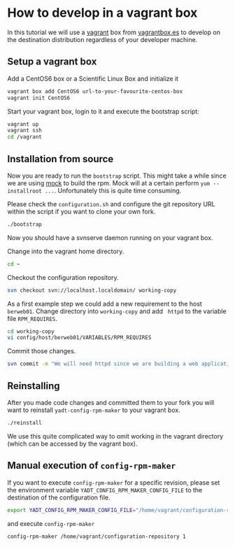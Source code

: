 # How to develop in a vagrant box

In this tutorial we will use a [vagrant](http://www.vagrantup.com/) box from [vagrantbox.es](http://vagrantbox.es/) to
develop on the destination distribution regardless of your developer machine.

## Setup a vagrant box

Add a CentOS6 box or a Scientific Linux Box and initialize it
```bash
vagrant box add CentOS6 url-to-your-favourite-centos-box
vagrant init CentOS6
```

Start your vagrant box, login to it and execute the bootstrap script:
```bash
vagrant up
vagrant ssh
cd /vagrant
```

## Installation from source

Now you are ready to run the `bootstrap` script.
This might take a while since we are using [mock](http://fedoraproject.org/wiki/Projects/Mock) to build the rpm.
Mock will at a certain perform `yum --installroot ...`. Unfortunately this is quite time consuming.

Please check the `configuration.sh` and configure the git repository URL within the script if you want to clone your own fork.

```bash
./bootstrap
```

Now you should have a svnserve daemon running on your vagrant box.

Change into the vagrant home directory.
```bash
cd ~
```

Checkout the configuration repository.
```bash
svn checkout svn://localhost.localdomain/ working-copy
```

As a first example step we could add a new requirement to the host `berweb01`.
Change directory into `working-copy` and add ` httpd` to the variable file `RPM_REQUIRES`.
```bash
cd working-copy
vi config/host/berweb01/VARIABLES/RPM_REQUIRES
```

Commit those changes.
```bash
svn commit -m "We will need httpd since we are building a web application."
```
## Reinstalling

After you made code changes and committed them to your fork you will want to reinstall `yadt-config-rpm-maker` to your vagrant box.
```bash
./reinstall
```
We use this quite complicated way to omit working in the vagrant directory (which can be accessed by the vagrant box).

## Manual execution of `config-rpm-maker`

If you want to execute `config-rpm-maker` for a specific revision, please set the environment variable
`YADT_CONFIG_RPM_MAKER_CONFIG_FILE` to the destination of the configuration file.

```bash
export YADT_CONFIG_RPM_MAKER_CONFIG_FILE="/home/vagrant/configuration-repository/hooks/yadt-config-rpm-maker.yaml"
```

and execute `config-rpm-maker`
```bash
config-rpm-maker /home/vagrant/configuration-repository 1
```

